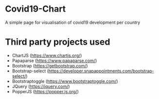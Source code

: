 # Covid19-Chart
A simple page for visualisation of covid19 development per country

# Third party projects used
* ChartJS (https://www.chartjs.org/)
* Papaparse (https://www.papaparse.com/)
* Bootstrap (https://getbootstrap.com/)
* Bootstrap-select (https://developer.snapappointments.com/bootstrap-select/)
* Bootstraptoggle (https://www.bootstraptoggle.com/)
* JQuery (https://jquery.com/)
* PopperJS (https://popper.js.org/)
